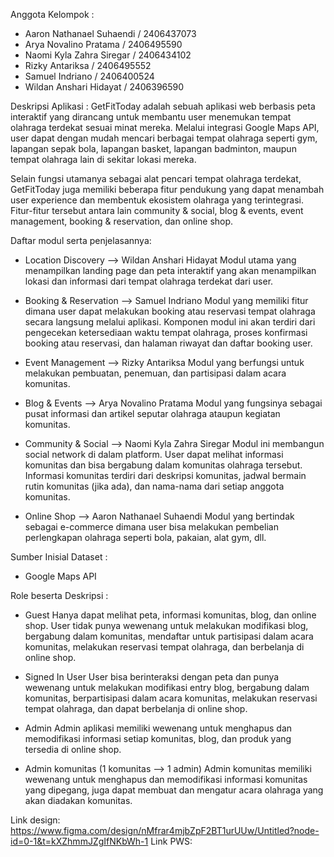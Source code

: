 Anggota Kelompok :
- Aaron Nathanael Suhaendi / 2406437073
- Arya Novalino Pratama / 2406495590
- Naomi Kyla Zahra Siregar / 2406434102
- Rizky Antariksa / 2406495552
- Samuel Indriano / 2406400524
- Wildan Anshari Hidayat / 2406396590


Deskripsi Aplikasi :
GetFitToday adalah sebuah aplikasi web berbasis peta interaktif yang dirancang untuk membantu user menemukan tempat olahraga terdekat sesuai minat mereka. Melalui integrasi Google Maps API, user dapat dengan mudah mencari berbagai tempat olahraga seperti gym, lapangan sepak bola, lapangan basket, lapangan badminton, maupun tempat olahraga lain di sekitar lokasi mereka.

Selain fungsi utamanya sebagai alat pencari tempat olahraga terdekat, GetFitToday juga memiliki beberapa fitur pendukung yang dapat menambah user experience dan membentuk ekosistem olahraga yang terintegrasi. Fitur-fitur tersebut antara lain community & social, blog & events, event management, booking & reservation, dan online shop.

Daftar modul serta penjelasannya:
- Location Discovery --> Wildan Anshari Hidayat
Modul utama yang menampilkan landing page dan peta interaktif yang akan menampilkan lokasi dan informasi dari tempat olahraga terdekat dari user.
  
- Booking & Reservation --> Samuel Indriano
Modul yang memiliki fitur dimana user dapat melakukan booking atau reservasi tempat olahraga secara langsung melalui aplikasi. Komponen modul ini akan terdiri dari pengecekan ketersediaan waktu tempat olahraga, proses konfirmasi booking atau reservasi, dan halaman riwayat dan daftar booking user.
  
- Event Management --> Rizky Antariksa
Modul yang berfungsi untuk melakukan pembuatan, penemuan, dan partisipasi dalam acara komunitas.

- Blog & Events --> Arya Novalino Pratama
Modul yang fungsinya sebagai pusat informasi dan artikel seputar olahraga ataupun kegiatan komunitas.

- Community & Social --> Naomi Kyla Zahra Siregar
Modul ini membangun social network di dalam platform. User dapat melihat informasi komunitas dan bisa bergabung dalam komunitas olahraga tersebut. Informasi komunitas terdiri dari deskripsi komunitas, jadwal bermain rutin komunitas (jika ada), dan nama-nama dari setiap anggota komunitas.
  
- Online Shop --> Aaron Nathanael Suhaendi
Modul yang bertindak sebagai e-commerce dimana user bisa melakukan pembelian perlengkapan olahraga seperti bola, pakaian, alat gym, dll.


Sumber Inisial Dataset :
- Google Maps API


Role beserta Deskripsi :
- Guest
Hanya dapat melihat peta, informasi komunitas, blog, dan online shop. User tidak punya wewenang untuk melakukan modifikasi blog, bergabung dalam komunitas, mendaftar untuk partisipasi dalam acara komunitas, melakukan reservasi tempat olahraga, dan berbelanja di online shop.

- Signed In User
User bisa berinteraksi dengan peta dan punya wewenang untuk melakukan modifikasi entry blog, bergabung dalam komunitas, berpartisipasi dalam acara komunitas, melakukan reservasi tempat olahraga, dan dapat berbelanja di online shop.

- Admin
Admin aplikasi memiliki wewenang untuk menghapus dan memodifikasi informasi setiap komunitas, blog, dan produk yang tersedia di online shop.

- Admin komunitas (1 komunitas --> 1 admin)
Admin komunitas memiliki wewenang untuk menghapus dan memodifikasi informasi komunitas yang dipegang, juga dapat membuat dan mengatur acara olahraga yang akan diadakan komunitas.
  
Link design: https://www.figma.com/design/nMfrar4mjbZpF2BT1urUUw/Untitled?node-id=0-1&t=kXZhmmJZgIfNKbWh-1
Link PWS: 

